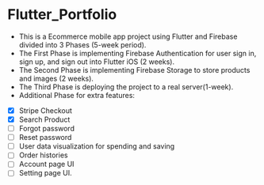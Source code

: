 # Flutter_Portfolio
* This is a Ecommerce mobile app project using Flutter and Firebase divided into 3 Phases (5-week period).
* The First Phase is implementing Firebase Authentication for user sign in, sign up, and sign out into Flutter iOS (2 weeks).
* The Second Phase is implementing Firebase Storage to store products and images (2 weeks).
* The Third Phase is deploying the project to a real server(1-week).
* Additional Phase for extra features:
- [x] Stripe Checkout
- [x] Search Product
- [ ] Forgot password
- [ ] Reset password
- [ ] User data visualization for spending and saving
- [ ] Order histories
- [ ] Account page UI
- [ ] Setting page UI.  
